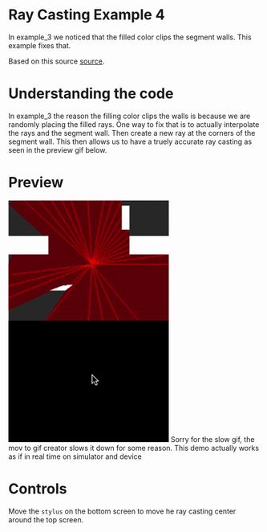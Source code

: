 # Ray Casting Example 4
In example_3 we noticed that the filled color clips the segment walls. This example fixes that.

Based on this source [source](https://github.com/ncase/sight-and-light/blob/gh-pages/draft4.html).

# Understanding the code
In example_3 the reason the filling color clips the walls is because we are randomly placing the filled rays.
One way to fix that is to actually interpolate the rays and the segment wall. Then create a new ray at the corners of the segment wall. This then allows us to have a truely accurate ray casting as seen in the preview gif below.

# Preview
![example 4](./preview/example_4.gif)
Sorry for the slow gif, the mov to gif creator slows it down for some reason. 
This demo actually works as if in real time on simulator and device

# Controls
Move the `stylus` on the bottom screen to move he ray casting center around the top screen.
